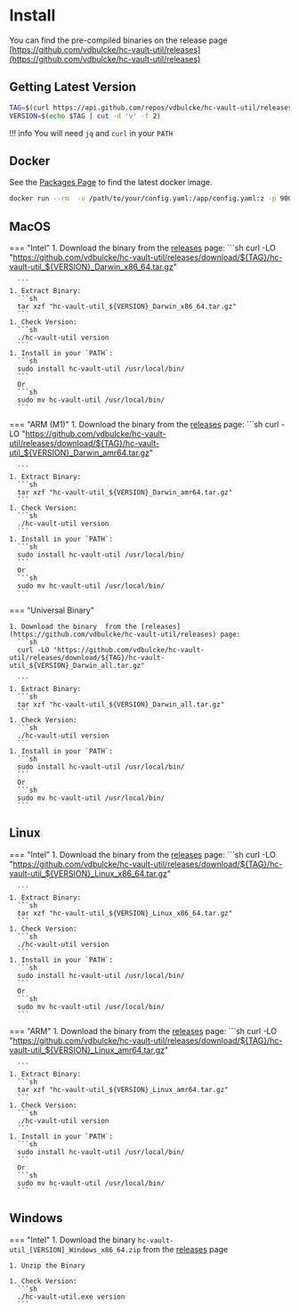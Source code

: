 # Install 

You can find the pre-compiled binaries on the release page [https://github.com/vdbulcke/hc-vault-util/releases](https://github.com/vdbulcke/hc-vault-util/releases)




## Getting Latest Version 


```sh
TAG=$(curl https://api.github.com/repos/vdbulcke/hc-vault-util/releases/latest  |jq .tag_name -r )
VERSION=$(echo $TAG | cut -d 'v' -f 2)
```

!!! info
    You will need `jq` and `curl` in your `PATH`

## Docker

See the [Packages Page](https://github.com/vdbulcke/hc-vault-util/pkgs/container/hc-vault-util) to find the latest docker image.

```bash
docker run --rm  -v /path/to/your/config.yaml:/app/config.yaml:z -p 9000:9000 ghcr.io/vdbulcke/hc-vault-util:v${TAG}
```



## MacOS 

=== "Intel"
    1. Download the binary  from the [releases](https://github.com/vdbulcke/hc-vault-util/releases) page:
      ```sh
      curl -LO "https://github.com/vdbulcke/hc-vault-util/releases/download/${TAG}/hc-vault-util_${VERSION}_Darwin_x86_64.tar.gz"
      
      ```
    1. Extract Binary:
      ```sh
      tar xzf "hc-vault-util_${VERSION}_Darwin_x86_64.tar.gz"
      ```
    1. Check Version: 
      ```sh
      ./hc-vault-util version
      ```
    1. Install in your `PATH`: 
      ```sh
      sudo install hc-vault-util /usr/local/bin/
      ```
      Or
      ```sh
      sudo mv hc-vault-util /usr/local/bin/
      ```

=== "ARM (M1)"
    1. Download the binary  from the [releases](https://github.com/vdbulcke/hc-vault-util/releases) page:
      ```sh
      curl -LO "https://github.com/vdbulcke/hc-vault-util/releases/download/${TAG}/hc-vault-util_${VERSION}_Darwin_amr64.tar.gz"
      
      ```
    1. Extract Binary:
      ```sh
      tar xzf "hc-vault-util_${VERSION}_Darwin_amr64.tar.gz"
      ```
    1. Check Version: 
      ```sh
      ./hc-vault-util version
      ```
    1. Install in your `PATH`: 
      ```sh
      sudo install hc-vault-util /usr/local/bin/
      ```
      Or
      ```sh
      sudo mv hc-vault-util /usr/local/bin/
      ```
=== "Universal Binary"

    1. Download the binary  from the [releases](https://github.com/vdbulcke/hc-vault-util/releases) page:
      ```sh
      curl -LO "https://github.com/vdbulcke/hc-vault-util/releases/download/${TAG}/hc-vault-util_${VERSION}_Darwin_all.tar.gz"
      
      ```
    1. Extract Binary:
      ```sh
      tar xzf "hc-vault-util_${VERSION}_Darwin_all.tar.gz"
      ```
    1. Check Version: 
      ```sh
      ./hc-vault-util version
      ```
    1. Install in your `PATH`: 
      ```sh
      sudo install hc-vault-util /usr/local/bin/
      ```
      Or
      ```sh
      sudo mv hc-vault-util /usr/local/bin/
      ```



## Linux 


=== "Intel"
    1. Download the binary  from the [releases](https://github.com/vdbulcke/hc-vault-util/releases) page:
      ```sh
      curl -LO "https://github.com/vdbulcke/hc-vault-util/releases/download/${TAG}/hc-vault-util_${VERSION}_Linux_x86_64.tar.gz"
      
      ```
    1. Extract Binary:
      ```sh
      tar xzf "hc-vault-util_${VERSION}_Linux_x86_64.tar.gz"
      ```
    1. Check Version: 
      ```sh
      ./hc-vault-util version
      ```
    1. Install in your `PATH`: 
      ```sh
      sudo install hc-vault-util /usr/local/bin/
      ```
      Or
      ```sh
      sudo mv hc-vault-util /usr/local/bin/
      ```

=== "ARM"
    1. Download the binary  from the [releases](https://github.com/vdbulcke/hc-vault-util/releases) page:
      ```sh
      curl -LO "https://github.com/vdbulcke/hc-vault-util/releases/download/${TAG}/hc-vault-util_${VERSION}_Linux_amr64.tar.gz"
      
      ```
    1. Extract Binary:
      ```sh
      tar xzf "hc-vault-util_${VERSION}_Linux_amr64.tar.gz"
      ```
    1. Check Version: 
      ```sh
      ./hc-vault-util version
      ```
    1. Install in your `PATH`: 
      ```sh
      sudo install hc-vault-util /usr/local/bin/
      ```
      Or
      ```sh
      sudo mv hc-vault-util /usr/local/bin/
      ```
      
## Windows 


=== "Intel"
    1. Download the binary `hc-vault-util_[VERSION]_Windows_x86_64.zip`  from the [releases](https://github.com/vdbulcke/hc-vault-util/releases) page
     
    1. Unzip the Binary

    1. Check Version: 
      ```sh
      ./hc-vault-util.exe version
      ```

